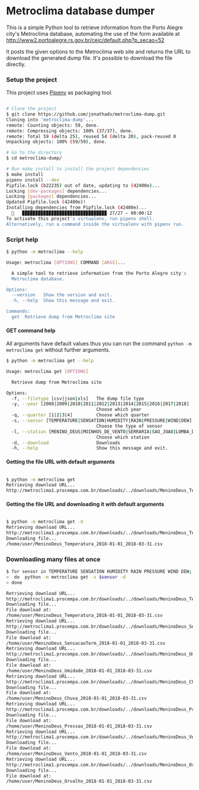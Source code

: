 # Metroclima database dumper


This is a simple Python tool to retrieve information from  the Porto Alegre city's Metroclima database, automating the use of the form available at http://www2.portoalegre.rs.gov.br/ceic/default.php?p_secao=52

It posts the given options to the Metroclima web site and returns the URL to download the generated dump file. It's possible to download the file directly.

### Setup the project

This project uses [Pipenv](https://github.com/pypa/pipenv) as packaging tool.

```bash

# Clone the project
$ git clone https://github.com/jonathadv/metroclima-dump.git
Cloning into 'metroclima-dump'...
remote: Counting objects: 59, done.
remote: Compressing objects: 100% (37/37), done.
remote: Total 59 (delta 25), reused 54 (delta 20), pack-reused 0
Unpacking objects: 100% (59/59), done.

# Go to the directory
$ cd metroclima-dump/

# Run make install to install the project dependencies
$ make install
pipenv install --dev
Pipfile.lock (b22235) out of date, updating to (42400e)...
Locking [dev-packages] dependencies...
Locking [packages] dependencies...
Updated Pipfile.lock (42400e)!
Installing dependencies from Pipfile.lock (42400e)...
  🐍   ▉▉▉▉▉▉▉▉▉▉▉▉▉▉▉▉▉▉▉▉▉▉▉▉▉▉▉▉▉▉▉▉ 27/27 — 00:00:12
To activate this project's virtualenv, run pipenv shell.
Alternatively, run a command inside the virtualenv with pipenv run.

```

### Script help

```bash
$ python -m metroclima --help

Usage: metroclima [OPTIONS] COMMAND [ARGS]...

  A simple tool to retrieve information from the Porto Alegre city's
  Metroclima database.

Options:
  --version   Show the version and exit.
  -h, --help  Show this message and exit.

Commands:
  get  Retrieve dump from Metroclima site

```

#### GET command help

All arguments have default values thus you can run the command `python -m metroclima get` without further arguments.

```bash
$ python -m metroclima get --help

Usage: metroclima get [OPTIONS]

  Retrieve dump from Metroclima site

Options:
  -f, --filetype [csv|json|xls]   The dump file type
  -y, --year [2008|2009|2010|2011|2012|2013|2014|2015|2016|2017|2018]
                                  Choose which year
  -q, --quarter [1|2|3|4]         Choose which quarter
  -s, --sensor [TEMPERATURE|SENSATION|HUMIDITY|RAIN|PRESSURE|WIND|DEW]
                                  Choose the type of sensor
  -l, --station [MENINO_DEUS|MOINHOS_DE_VENTO|SERRARIA|SAO_JOAO|LOMBA_DO_PINHEIRO|LAMI|CENTRO_HISTORICO|SARANDI|GLORIA|TRISTEZA]
                                  Choose which station
  -d, --download                  Downloads
  -h, --help                      Show this message and exit.

```

#### Getting the file URL with default arguments
```bash

$ python -m metroclima get
Retrieving download URL...
http://metroclima1.procempa.com.br/downloads/../downloads/MeninoDeus_Temperatura_2018-01-01_2018-03-31.csv

```

#### Getting the file URL and downloading it with default arguments
```bash

$ python -m metroclima get -d
Retrieving download URL...
http://metroclima1.procempa.com.br/downloads/../downloads/MeninoDeus_Temperatura_2018-01-01_2018-03-31.csv
Downloading file...
/home/user/MeninoDeus_Temperatura_2018-01-01_2018-03-31.csv

```

### Downloading many files at once
```bash
$ for sensor in TEMPERATURE SENSATION HUMIDITY RAIN PRESSURE WIND DEW;
>  do  python -m metroclima get -s $sensor -d
> done

Retrieving download URL...
http://metroclima1.procempa.com.br/downloads/../downloads/MeninoDeus_Temperatura_2018-01-01_2018-03-31.csv
Downloading file...
File download at:
/home/user/MeninoDeus_Temperatura_2018-01-01_2018-03-31.csv
Retrieving download URL...
http://metroclima1.procempa.com.br/downloads/../downloads/MeninoDeus_SensacaoTerm_2018-01-01_2018-03-31.csv
Downloading file...
File download at:
/home/user/MeninoDeus_SensacaoTerm_2018-01-01_2018-03-31.csv
Retrieving download URL...
http://metroclima1.procempa.com.br/downloads/../downloads/MeninoDeus_Umidade_2018-01-01_2018-03-31.csv
Downloading file...
File download at:
/home/user/MeninoDeus_Umidade_2018-01-01_2018-03-31.csv
Retrieving download URL...
http://metroclima1.procempa.com.br/downloads/../downloads/MeninoDeus_Chuva_2018-01-01_2018-03-31.csv
Downloading file...
File download at:
/home/user/MeninoDeus_Chuva_2018-01-01_2018-03-31.csv
Retrieving download URL...
http://metroclima1.procempa.com.br/downloads/../downloads/MeninoDeus_Pressao_2018-01-01_2018-03-31.csv
Downloading file...
File download at:
/home/user/MeninoDeus_Pressao_2018-01-01_2018-03-31.csv
Retrieving download URL...
http://metroclima1.procempa.com.br/downloads/../downloads/MeninoDeus_Vento_2018-01-01_2018-03-31.csv
Downloading file...
File download at:
/home/user/MeninoDeus_Vento_2018-01-01_2018-03-31.csv
Retrieving download URL...
http://metroclima1.procempa.com.br/downloads/../downloads/MeninoDeus_Orvalho_2018-01-01_2018-03-31.csv
Downloading file...
File download at:
/home/user/MeninoDeus_Orvalho_2018-01-01_2018-03-31.csv

```